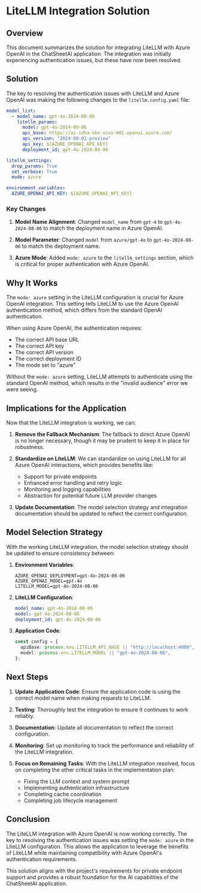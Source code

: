 # LiteLLM Integration Solution

## Overview

This document summarizes the solution for integrating LiteLLM with Azure OpenAI in the ChatSheetAI application. The integration was initially experiencing authentication issues, but these have now been resolved.

## Solution

The key to resolving the authentication issues with LiteLLM and Azure OpenAI was making the following changes to the `litellm.config.yaml` file:

```yaml
model_list:
  - model_name: gpt-4o-2024-08-06
    litellm_params:
      model: gpt-4o-2024-08-06
      api_base: https://ai-idha-sbx-scus-001.openai.azure.com/
      api_version: "2024-08-01-preview"
      api_key: ${AZURE_OPENAI_API_KEY}
      deployment_id: gpt-4o-2024-08-06

litellm_settings:
  drop_params: True
  set_verbose: True
  mode: azure

environment_variables:
  AZURE_OPENAI_API_KEY: ${AZURE_OPENAI_API_KEY}
```

### Key Changes

1. **Model Name Alignment**: Changed `model_name` from `gpt-4` to `gpt-4o-2024-08-06` to match the deployment name in Azure OpenAI.

2. **Model Parameter**: Changed `model` from `azure/gpt-4o` to `gpt-4o-2024-08-06` to match the deployment name.

3. **Azure Mode**: Added `mode: azure` to the `litellm_settings` section, which is critical for proper authentication with Azure OpenAI.

## Why It Works

The `mode: azure` setting in the LiteLLM configuration is crucial for Azure OpenAI integration. This setting tells LiteLLM to use the Azure OpenAI authentication method, which differs from the standard OpenAI authentication.

When using Azure OpenAI, the authentication requires:

- The correct API base URL
- The correct API key
- The correct API version
- The correct deployment ID
- The mode set to "azure"

Without the `mode: azure` setting, LiteLLM attempts to authenticate using the standard OpenAI method, which results in the "invalid audience" error we were seeing.

## Implications for the Application

Now that the LiteLLM integration is working, we can:

1. **Remove the Fallback Mechanism**: The fallback to direct Azure OpenAI is no longer necessary, though it may be prudent to keep it in place for robustness.

2. **Standardize on LiteLLM**: We can standardize on using LiteLLM for all Azure OpenAI interactions, which provides benefits like:

   - Support for private endpoints
   - Enhanced error handling and retry logic
   - Monitoring and logging capabilities
   - Abstraction for potential future LLM provider changes

3. **Update Documentation**: The model selection strategy and integration documentation should be updated to reflect the correct configuration.

## Model Selection Strategy

With the working LiteLLM integration, the model selection strategy should be updated to ensure consistency between:

1. **Environment Variables**:

   ```
   AZURE_OPENAI_DEPLOYMENT=gpt-4o-2024-08-06
   AZURE_OPENAI_MODEL=gpt-4o
   LITELLM_MODEL=gpt-4o-2024-08-06
   ```

2. **LiteLLM Configuration**:

   ```yaml
   model_name: gpt-4o-2024-08-06
   model: gpt-4o-2024-08-06
   deployment_id: gpt-4o-2024-08-06
   ```

3. **Application Code**:
   ```typescript
   const config = {
     apiBase: process.env.LITELLM_API_BASE || "http://localhost:4000",
     model: process.env.LITELLM_MODEL || "gpt-4o-2024-08-06",
   };
   ```

## Next Steps

1. **Update Application Code**: Ensure the application code is using the correct model name when making requests to LiteLLM.

2. **Testing**: Thoroughly test the integration to ensure it continues to work reliably.

3. **Documentation**: Update all documentation to reflect the correct configuration.

4. **Monitoring**: Set up monitoring to track the performance and reliability of the LiteLLM integration.

5. **Focus on Remaining Tasks**: With the LiteLLM integration resolved, focus on completing the other critical tasks in the implementation plan:
   - Fixing the LLM context and system prompt
   - Implementing authentication infrastructure
   - Completing cache coordination
   - Completing job lifecycle management

## Conclusion

The LiteLLM integration with Azure OpenAI is now working correctly. The key to resolving the authentication issues was setting the `mode: azure` in the LiteLLM configuration. This allows the application to leverage the benefits of LiteLLM while maintaining compatibility with Azure OpenAI's authentication requirements.

This solution aligns with the project's requirements for private endpoint support and provides a robust foundation for the AI capabilities of the ChatSheetAI application.
